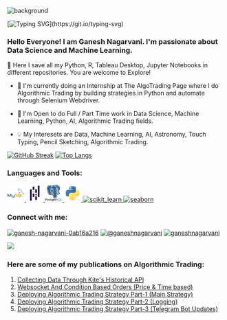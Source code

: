 ![background](https://user-images.githubusercontent.com/86476881/162972433-2a858cf9-e4a5-4b3b-84a6-9f4c855abaa8.jpg)

[![Typing SVG](https://readme-typing-svg.herokuapp.com?size=26&duration=6000&color=46F744&center=true&width=1000&lines=Hello+Visitor!%F0%9F%91%8B+This+is+Ganesh+Nagarvani;Welcome+to+my+GitHub!)](https://git.io/typing-svg)

### Hello Everyone! I am Ganesh Nagarvani. I'm passionate about Data Science and Machine Learning.

💾 Here I save all my Python, R, Tableau Desktop, Jupyter Notebooks in different repositories. You are welcome to Explore!

-  🏦 I'm currently doing an Internship at The AlgoTrading Page where I do Algorithmic Trading by building strategies in Python and automate through Selenium Webdriver.

- 🤝 I'm Open to do Full / Part Time work in Data Science, Machine Learning, Python, AI, Algorithmic Trading fields.

- 💡 My Interesets are Data, Machine Learning, AI, Astronomy, Touch Typing, Pencil Sketching, Algorithmic Trading.

[![GitHub Streak](http://github-readme-streak-stats.herokuapp.com?user=ganigithub&theme=neon-dark&date_format=M%20j%5B%2C%20Y%5D)](https://git.io/streak-stats)       [![Top Langs](https://github-readme-stats.vercel.app/api/top-langs/?username=ganigithub&layout=compact)](https://github.com/ganigithub/github-readme-stats)


<h3 align="left">Languages and Tools:</h3>
<p align="left"> <a href="https://www.mysql.com/" target="_blank" rel="noreferrer"> <img src="https://raw.githubusercontent.com/devicons/devicon/master/icons/mysql/mysql-original-wordmark.svg" alt="mysql" width="40" height="40"/> </a> <a href="https://pandas.pydata.org/" target="_blank" rel="noreferrer"> <img src="https://raw.githubusercontent.com/devicons/devicon/2ae2a900d2f041da66e950e4d48052658d850630/icons/pandas/pandas-original.svg" alt="pandas" width="40" height="40"/> </a> <a href="https://www.postgresql.org" target="_blank" rel="noreferrer"> <img src="https://raw.githubusercontent.com/devicons/devicon/master/icons/postgresql/postgresql-original-wordmark.svg" alt="postgresql" width="40" height="40"/> </a> <a href="https://www.python.org" target="_blank" rel="noreferrer"> <img src="https://raw.githubusercontent.com/devicons/devicon/master/icons/python/python-original.svg" alt="python" width="40" height="40"/> </a> <a href="https://scikit-learn.org/" target="_blank" rel="noreferrer"> <img src="https://upload.wikimedia.org/wikipedia/commons/0/05/Scikit_learn_logo_small.svg" alt="scikit_learn" width="40" height="40"/> </a> <a href="https://seaborn.pydata.org/" target="_blank" rel="noreferrer"> <img src="https://seaborn.pydata.org/_images/logo-mark-lightbg.svg" alt="seaborn" width="40" height="40"/> </a> </p>


<h3 align="left">Connect with me:</h3>
<p align="left">
<a href="https://www.linkedin.com/in/ganesh-nagarvani/" target="blank"><img align="center" src="https://raw.githubusercontent.com/rahuldkjain/github-profile-readme-generator/master/src/images/icons/Social/linked-in-alt.svg" alt="ganesh-nagarvani-0ab16a216" height="30" width="40" /></a>
<a href="https://medium.com/@ganeshnagarvani" target="blank"><img align="center" src="https://raw.githubusercontent.com/rahuldkjain/github-profile-readme-generator/master/src/images/icons/Social/medium.svg" alt="@ganeshnagarvani" height="30" width="40" /></a>
<a href="https://www.hackerrank.com/ganeshnagarvani" target="blank"><img align="center" src="https://raw.githubusercontent.com/rahuldkjain/github-profile-readme-generator/master/src/images/icons/Social/hackerrank.svg" alt="ganeshnagarvani" height="30" width="40" /></a>
</p>

[<img src="https://img.shields.io/badge/Email-ganeshnagarani%40gmail.com-orange">](mailto:ganeshnagarvani@gmail.com)

<h3 align="left">Here are some of my publications on Algorithmic Trading:</h3>

1. [Collecting Data Through Kite's Historical API](https://medium.com/@ganeshnagarvani/collecting-data-through-kites-historical-api-for-algorithmic-trading-9bf8ce425f45)
2. [Websocket And Condition Based Orders (Price & Time based)](https://medium.com/@ganeshnagarvani/placing-condition-based-orders-live-streaming-data-through-kite-connect-api-29513ef14ec2)
3. [Deploying Algorithmic Trading Strategy Part-1 (Main Strategy)](https://medium.com/@ganeshnagarvani/deploying-algorithmic-trading-strategy-part-1-68cd729eb2fe)
4. [Deploying Algorithmic Trading Strategy Part-2 (Logging)](https://medium.com/@ganeshnagarvani/deploying-algorithmic-trading-strategy-part-2-logging-files-aa950b0fbba5)
5. [Deploying Algorithmic Trading Strategy Part-3 (Telegram Bot Updates)](https://medium.com/@ganeshnagarvani/deploying-algorithmic-trading-strategy-part-3-telegram-updates-b22cd101a258)

